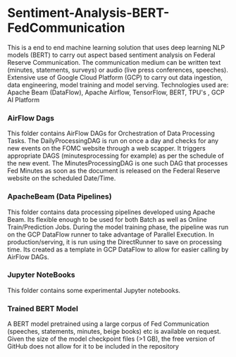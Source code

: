 # Sentiment-Analysis-BERT-FedCommunication
This is a end to end machine learning solution that uses deep learning NLP models (BERT) to carry out aspect based sentiment analysis on Federal Reserve Communication. The communication medium can be written text (minutes, statements, surveys) or audio (live press conferences, speeches). Extensive use of Google Cloud Platform (GCP) to carry out data ingestion, data engineering, model training and model serving. Technologies used are: Apache Beam (DataFlow), Apache Airflow, TensorFlow, BERT, TPU's , GCP AI Platform


### AirFlow Dags
This folder contains AirFlow DAGs for Orchestration of Data Processing Tasks. The DailyProcessingDAG is run on once a day and checks for any new events on the FOMC website through a web scapper. It triggers appropriate DAGS (minutesprocessing for example) as per the schedule of the new event. The MinutesProcessingDAG is one such DAG that processes Fed Minutes as soon as the document is released on the Federal Reserve website on the scheduled Date/Time. 

### ApacheBeam (Data Pipelines)
This folder contains  data processing pipelines developed using Apache Beam. Its flexible enough to be used for both Batch as well as Online Train/Prediction Jobs. During the model training phase, the pipeline was run on the GCP DataFlow runner to take advantage of Parallel Execution. In production/serving, it is run using the DirectRunner to save on processing time. Its created as a template in GCP DataFlow to allow for easier calling by AirFlow DAGs.

### Jupyter NoteBooks
This folder contains some experimental Jupyter notebooks.

### Trained BERT Model
A BERT model pretrained using a large corpus of Fed Communication (speeches, statements, minutes, beige books) etc is available on request. Given the size of the model checkpoint files (>1 GB), the free version of GitHub does not allow for it to be included in the repository
